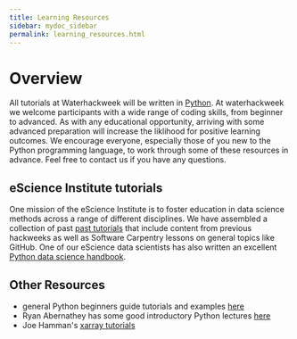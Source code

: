 ```yaml
---
title: Learning Resources
sidebar: mydoc_sidebar
permalink: learning_resources.html
---
```


# Overview

All tutorials at Waterhackweek will be written in [Python](https://www.python.org/). At waterhackweek we welcome participants with a wide range of coding skills, from beginner to advanced. As with any educational opportunity, arriving with some advanced preparation will increase the liklihood for positive learning outcomes. We encourage everyone, especially those of you new to the Python programming language, to work through some of these resources in advance. Feel free to contact us if you have any questions.

## eScience Institute tutorials

One mission of the eScience Institute is to foster education in data science methods across a range of different disciplines. We have assembled a collection of past [past tutorials](https://github.com/uwescience/eScience_tutorials) that include content from previous hackweeks as well as Software Carpentry lessons on general topics like GitHub. One of our eScience data scientists has also written an excellent [Python data science handbook](https://github.com/jakevdp/PythonDataScienceHandbook).

## Other Resources

* general Python beginners guide tutorials and examples [here](https://wiki.python.org/moin/BeginnersGuide/Programmers)
* Ryan Abernathey has some good introductory Python lectures [here](https://github.com/rabernat/python_teaching)
* Joe Hamman's [xarray tutorials](https://github.com/jhamman/xarray_tutorial/tree/master/tutorial)


